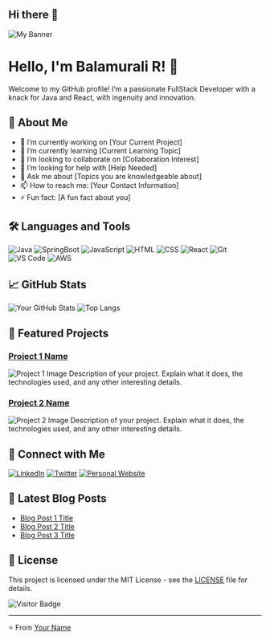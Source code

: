 ## Hi there 👋

<!--
**Balamurali03/Balamurali03** is a ✨ _special_ ✨ repository because its `README.md` (this file) appears on your GitHub profile.

Here are some ideas to get you started:

- 🔭 I’m currently working on ...
- 🌱 I’m currently learning ...
- 👯 I’m looking to collaborate on ...
- 🤔 I’m looking for help with ...
- 💬 Ask me about ...
- 📫 How to reach me: ...
- 😄 Pronouns: ...
- ⚡ Fun fact: ...
-->
![My Banner](https://your-image-link.com/ironman-banner.jpg)

# Hello, I'm Balamurali R! 👋

Welcome to my GitHub profile! I’m a passionate FullStack Developer with a knack for Java and React, with ingenuity and innovation.

## 🚀 About Me

- 🔭 I’m currently working on [Your Current Project]
- 🌱 I’m currently learning [Current Learning Topic]
- 👯 I’m looking to collaborate on [Collaboration Interest]
- 🤔 I’m looking for help with [Help Needed]
- 💬 Ask me about [Topics you are knowledgeable about]
- 📫 How to reach me: [Your Contact Information]
- ⚡ Fun fact: [A fun fact about you]

## 🛠️ Languages and Tools

![Java](https://img.shields.io/badge/-Java-FF0000?style=flat&logo=Java)
![SpringBoot](https://img.shields.io/badge/-SpringBoot-FF0000?style=flat&logo=springboot)
![JavaScript](https://img.shields.io/badge/-JavaScript-FF0000?style=flat&logo=javascript)
![HTML](https://img.shields.io/badge/-HTML-FF0000?style=flat&logo=html5)
![CSS](https://img.shields.io/badge/-CSS-FF0000?style=flat&logo=css3)
![React](https://img.shields.io/badge/-React-FF0000?style=flat&logo=react)
![Git](https://img.shields.io/badge/-Git-FF0000?style=flat&logo=git)
![VS Code](https://img.shields.io/badge/-VS%20Code-FF0000?style=flat&logo=visual-studio-code)
![AWS](https://img.shields.io/badge/-AWS-FF0000?style=flat&logo=amazon-aws)


## 📈 GitHub Stats

![Your GitHub Stats](https://github-readme-stats.vercel.app/api?username=Balamurali03&show_icons=true&theme=dark&icon_color=FF0000)
![Top Langs](https://github-readme-stats.vercel.app/api/top-langs/?username=Balamurali03&layout=compact&theme=dark&icon_color=FF0000)

## 🌟 Featured Projects

### [Project 1 Name](https://github.com/yourusername/project1)
![Project 1 Image](https://your-image-link.com/project1.jpg)
Description of your project. Explain what it does, the technologies used, and any other interesting details.

### [Project 2 Name](https://github.com/yourusername/project2)
![Project 2 Image](https://your-image-link.com/project2.jpg)
Description of your project. Explain what it does, the technologies used, and any other interesting details.

## 💼 Connect with Me

[![LinkedIn](https://img.shields.io/badge/-LinkedIn-FF0000?style=flat&logo=linkedin&logoColor=white)](https://www.linkedin.com/in/yourusername/)
[![Twitter](https://img.shields.io/badge/-Twitter-FF0000?style=flat&logo=twitter&logoColor=white)](https://twitter.com/yourusername)
[![Personal Website](https://img.shields.io/badge/-Website-FF0000?style=flat&logo=About.me&logoColor=white)](https://yourwebsite.com)

## 📖 Latest Blog Posts

- [Blog Post 1 Title](https://yourblog.com/post1)
- [Blog Post 2 Title](https://yourblog.com/post2)
- [Blog Post 3 Title](https://yourblog.com/post3)

## 📝 License

This project is licensed under the MIT License - see the [LICENSE](LICENSE) file for details.

![Visitor Badge](https://visitor-badge.laobi.icu/badge?page_id=yourusername.yourusername)

---
⭐️ From [Your Name](https://github.com/yourusername)
